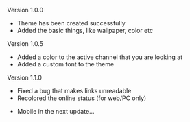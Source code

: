 Version 1.0.0
- Theme has been created successfully 
- Added the basic things, like wallpaper, color etc

Version 1.0.5
- Added a color to the active channel that you are looking at
- Added a custom font to the theme

Version 1.1.0
- Fixed a bug that makes links unreadable
- Recolored the online status (for web/PC only) 
* Mobile in the next update...
